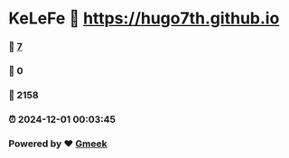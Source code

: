 # KeLeFe :link: https://hugo7th.github.io 
### :page_facing_up: [7](https://hugo7th.github.io/tag.html) 
### :speech_balloon: 0 
### :hibiscus: 2158 
### :alarm_clock: 2024-12-01 00:03:45 
### Powered by :heart: [Gmeek](https://github.com/Meekdai/Gmeek)

